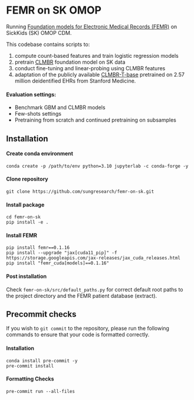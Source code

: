 # FEMR on SK OMOP

Running [Foundation models for Electronic Medical Records (FEMR)](https://github.com/som-shahlab/femr) on SickKids (SK) OMOP CDM.

This codebase contains scripts to:
1. compute count-based features and train logistic regression models
2. pretrain [CLMBR](https://www.sciencedirect.com/science/article/pii/S1532046420302653) foundation model on SK data
3. conduct fine-tuning and linear-probing using CLMBR features
4. adaptation of the publicly available [CLMBR-T-base](https://huggingface.co/StanfordShahLab/clmbr-t-base) pretrained on 2.57 million deidentified EHRs from Stanford Medicine.

#### Evaluation settings:
- Benchmark GBM and CLMBR models
- Few-shots settings
- Pretraining from scratch and continued pretraining on subsamples

## Installation

#### Create conda environment
```
conda create -p /path/to/env python=3.10 jupyterlab -c conda-forge -y
```

#### Clone repository
```
git clone https://github.com/sungresearch/femr-on-sk.git
```

#### Install package
```
cd femr-on-sk
pip install -e .
```

#### Install FEMR
```
pip install femr==0.1.16
pip install --upgrade "jax[cuda11_pip]" -f https://storage.googleapis.com/jax-releases/jax_cuda_releases.html
pip install "femr_cuda[models]==0.1.16"
```

#### Post installation

Check `femr-on-sk/src/default_paths.py` for correct default root paths to the project directory and the FEMR patient database (extract).

## Precommit checks

If you wish to `git commit` to the repository, please run the following commands to ensure that your code is formatted correctly.

#### Installation
```
conda install pre-commit -y
pre-commit install
```

#### Formatting Checks
```
pre-commit run --all-files
```
